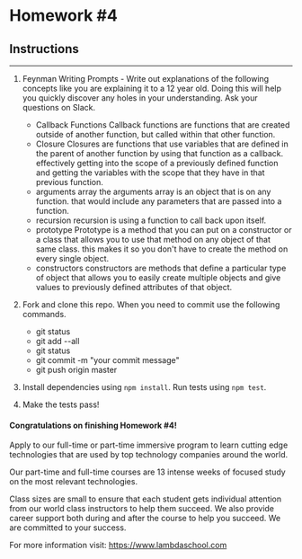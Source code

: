 # Homework #4

## Instructions
---
1. Feynman Writing Prompts - Write out explanations of the following concepts like you are explaining it to a 12 year old.  Doing this will help you quickly discover any holes in your understanding.  Ask your questions on Slack.

	* Callback Functions
	Callback functions are functions that are created outside of another function, but called within that other function.
	* Closure
	Closures are functions that use variables that are defined in the parent of another function by using that function as a callback. effectively getting into the scope of a previously defined function and getting the variables with the scope that they have in that previous function.
	* arguments array
	the arguments array is an object that is on any function. that would include any parameters that are passed into a function.
	* recursion
	recursion is using a function to call back upon itself.
	* prototype
	Prototype is a method that you can put on a constructor or a class that allows you to use that method on any object of that same class. this makes it so you don't have to create the method on every single object.
	* constructors
	constructors are methods that define a particular type of object that allows you to easily create multiple objects and give values to previously defined attributes of that object.

2. Fork and clone this repo.  When you need to commit use the following commands.

	* git status
	* git add --all
	* git status
	* git commit -m "your commit message"
	* git push origin master

3. Install dependencies using `npm install`.  Run tests using `npm test`.

4. Make the tests pass!



#### Congratulations on finishing Homework #4!
Apply to our full-time or part-time immersive program to learn cutting edge technologies that are used by top technology companies around the world.

Our part-time and full-time courses are 13 intense weeks of focused study on the most relevant technologies.  

Class sizes are small to ensure that each student gets individual attention from our world class instructors to help them succeed.  We also provide career support both during and after the course to help you succeed.  We are committed to your success.

For more information visit: https://www.lambdaschool.com
